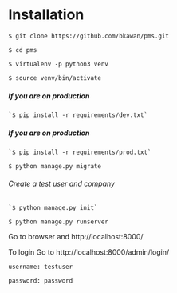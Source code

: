 

# Installation

`$ git clone https://github.com/bkawan/pms.git`

`$ cd pms`

`$ virtualenv -p python3 venv`

`$ source venv/bin/activate`

##### If you are on production
    `$ pip install -r requirements/dev.txt`

##### If you are on production
    `$ pip install -r requirements/prod.txt`
    
    
`$ python manage.py migrate`

###### Create a test user and company
    `$ python manage.py init`


`$ python manage.py runserver`

Go to browser and http://localhost:8000/


To login Go to http://localhost:8000/admin/login/

`username: testuser`

`password: password` 

